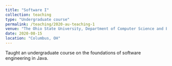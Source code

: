 ```yaml
---
title: "Software I"
collection: teaching
type: "Undergraduate course"
permalink: /teaching/2020-au-teaching-1
venue: "The Ohio State University, Department of Computer Science and Engineering"
date: 2020-08-15
location: "Columbus, OH"
---
```

Taught an undergraduate course on the foundations of software engineering in Java.